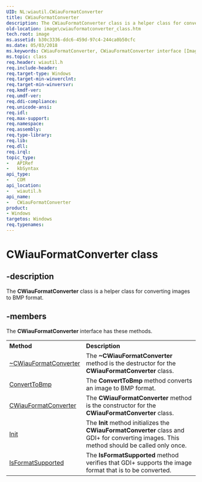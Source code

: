 ```yaml
---
UID: NL:wiautil.CWiauFormatConverter
title: CWiauFormatConverter
description: The CWiauFormatConverter class is a helper class for converting images to BMP format.
old-location: image\cwiauformatconverter_class.htm
tech.root: image
ms.assetid: b30c3336-ddc6-459d-97c4-244ca0b50cfc
ms.date: 05/03/2018
ms.keywords: CWiauFormatConverter, CWiauFormatConverter interface [Imaging Devices], CWiauFormatConverter interface [Imaging Devices],described, image.cwiauformatconverter_class, wiauFncs_8d01dc38-ef09-425a-ade6-d06bd0e1e08a.xml, wiautil/CWiauFormatConverter
ms.topic: class
req.header: wiautil.h
req.include-header: 
req.target-type: Windows
req.target-min-winverclnt: 
req.target-min-winversvr: 
req.kmdf-ver: 
req.umdf-ver: 
req.ddi-compliance: 
req.unicode-ansi: 
req.idl: 
req.max-support: 
req.namespace: 
req.assembly: 
req.type-library: 
req.lib: 
req.dll: 
req.irql: 
topic_type:
-	APIRef
-	kbSyntax
api_type:
-	COM
api_location:
-	wiautil.h
api_name:
-	CWiauFormatConverter
product:
- Windows
targetos: Windows
req.typenames: 
---
```


# CWiauFormatConverter class


## -description


The <b>CWiauFormatConverter</b> class is a helper class for converting images to BMP format.


## -members

The <b>CWiauFormatConverter</b> interface has these methods.
<table class="members" id="memberListMethods">
<tr>
<th align="left" width="37%">Method</th>
<th align="left" width="63%">Description</th>
</tr>
<tr data="declared;">
<td align="left" width="37%">
<a href="https://msdn.microsoft.com/2bdf9564-70b0-4936-95e5-4470b731ac3b">~CWiauFormatConverter</a>
</td>
<td align="left" width="63%">
The <b>~CWiauFormatConverter</b> method is the destructor for the <b>CWiauFormatConverter</b> class.

</td>
</tr>
<tr data="declared;">
<td align="left" width="37%">
<a href="https://msdn.microsoft.com/9ac85fe9-bc44-4a70-9619-bb13e878bb49">ConvertToBmp</a>
</td>
<td align="left" width="63%">
The <b>ConvertToBmp</b> method converts an image to BMP format.

</td>
</tr>
<tr data="declared;">
<td align="left" width="37%">
<a href="https://msdn.microsoft.com/2bdf9564-70b0-4936-95e5-4470b731ac3b">CWiauFormatConverter</a>
</td>
<td align="left" width="63%">
The <b>CWiauFormatConverter</b> method is the constructor for the <b>CWiauFormatConverter</b> class.

</td>
</tr>
<tr data="declared;">
<td align="left" width="37%">
<a href="https://msdn.microsoft.com/library/windows/hardware/ff541624">Init</a>
</td>
<td align="left" width="63%">
The <b>Init</b> method initializes the <b>CWiauFormatConverter</b> class and GDI+ for converting images. This method should be called only once.

</td>
</tr>
<tr data="declared;">
<td align="left" width="37%">
<a href="https://msdn.microsoft.com/5bb69443-8ccd-4157-8815-fb3423b57e30">IsFormatSupported</a>
</td>
<td align="left" width="63%">
The <b>IsFormatSupported</b> method verifies that GDI+ supports the image format that is to be converted.

</td>
</tr>
</table> 

